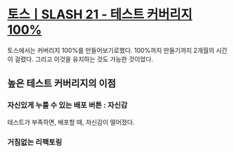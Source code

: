 # [토스ㅣSLASH 21 - 테스트 커버리지 100%](https://www.youtube.com/watch?v=jdlBu2vFv58)


토스에서는 커버리지 100%를 만들어보기로했다. 100%까지 만들기까지 2개월의 시간이 걸렸다. 그리고 이것을 유지하는 것도 가능한 것이었다. 

## 높은 테스트 커버리지의 이점 

### 자신있게 누를 수 있는 배포 버튼 : 자신감 

테스트가 부족하면, 배포할 때, 자신감이 떨어졌다.

### 거침없는 리팩토링 



